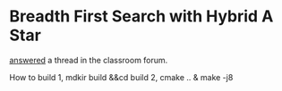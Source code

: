 # Breadth First Search with Hybrid A Star

 [answered](https://discussions.udacity.com/t/implementing-hybrid-a-cant-solve-it/313036/14) a thread in the classroom forum. 


How to build
 1, mdkir build &&cd build
 2, cmake .. & make -j8
